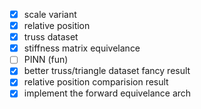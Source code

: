 - [x] scale variant
- [x] relative position
- [x] truss dataset
- [x] stiffness matrix equivelance
- [ ] PINN (fun)
- [x] better truss/triangle dataset fancy result
- [x] relative position comparision result
- [x] implement the forward equivelance arch